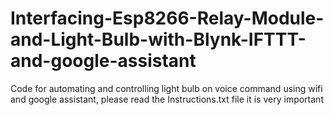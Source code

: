 # Interfacing-Esp8266-Relay-Module-and-Light-Bulb-with-Blynk-IFTTT-and-google-assistant
Code for automating and controlling light bulb on voice command using wifi and google assistant, please read the Instructions.txt file it is very important

